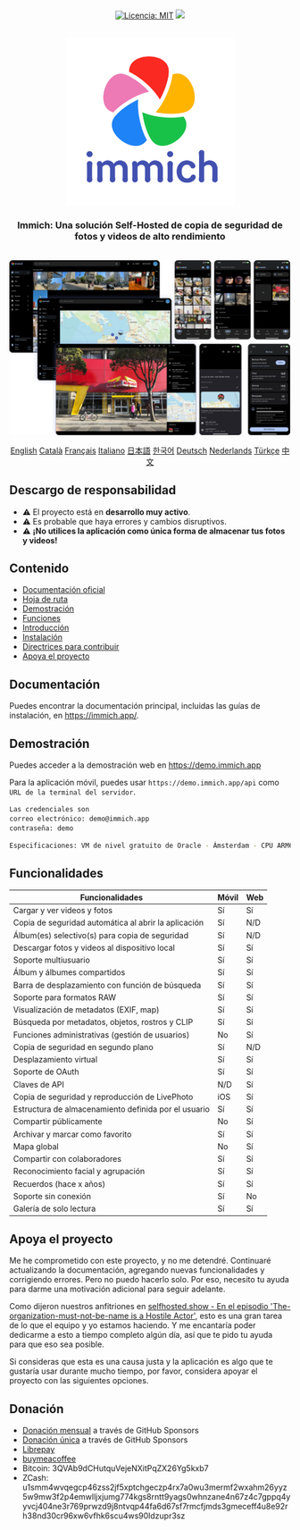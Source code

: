 <p align="center">
  <br/>
  <a href="https://opensource.org/license/agpl-v3"><img src="https://img.shields.io/badge/License-AGPL_v3-blue.svg?color=3F51B5&style=for-the-badge&label=License&logoColor=000000&labelColor=ececec" alt="Licencia: MIT"></a>
  <a href="https://discord.gg/D8JsnBEuKb">
    <img src="https://img.shields.io/discord/979116623879368755.svg?label=Discord&logo=Discord&style=for-the-badge&logoColor=000000&labelColor=ececec" atl="Discord"/>
  </a>
  <br/>
  <br/>
</p>

<p align="center">
<img src="../design/immich-logo-stacked-light.svg" width="300" title="Iniciar sesión con URL personalizada">
</p>
<h3 align="center">Immich: Una solución Self-Hosted de copia de seguridad de fotos y videos de alto rendimiento</h3>
<br/>
<a href="https://immich.app">
<img src="../design/immich-screenshots.png" title="Captura de pantalla principal">
</a>
<br/>
<p align="center">
  <a href="../README.md">English</a>
  <a href="README_ca_ES.md">Català</a>
  <a href="README_fr_FR.md">Français</a>
  <a href="README_it_IT.md">Italiano</a>
  <a href="README_ja_JP.md">日本語</a>
  <a href="README_ko_KR.md">한국어</a>
  <a href="README_de_DE.md">Deutsch</a>
  <a href="README_nl_NL.md">Nederlands</a>
  <a href="README_tr_TR.md">Türkçe</a>
  <a href="README_zh_CN.md">中文</a>
</p>

## Descargo de responsabilidad

- ⚠️ El proyecto está en **desarrollo muy activo**.
- ⚠️ Es probable que haya errores y cambios disruptivos.
- ⚠️ **¡No utilices la aplicación como única forma de almacenar tus fotos y videos!**

## Contenido

- [Documentación oficial](https://immich.app/docs)
- [Hoja de ruta](https://github.com/orgs/immich-app/projects/1)
- [Demostración](#demo)
- [Funciones](#features)
- [Introducción](https://immich.app/docs/overview/introduction)
- [Instalación](https://immich.app/docs/install/requirements)
- [Directrices para contribuir](https://immich.app/docs/overview/support-the-project)
- [Apoya el proyecto](#support-the-project)

## Documentación

Puedes encontrar la documentación principal, incluidas las guías de instalación, en <https://immich.app/>.

## Demostración

Puedes acceder a la demostración web en <https://demo.immich.app>

Para la aplicación móvil, puedes usar `https://demo.immich.app/api` como `URL de la terminal del servidor`.

```bash title="Credenciales de la demostración"
Las credenciales son
correo electrónico: demo@immich.app
contraseña: demo
```

```bash
Especificaciones: VM de nivel gratuito de Oracle - Ámsterdam - CPU ARM64 de cuatro núcleos a 2.4 GHz, 24 GB de RAM
```

## Funcionalidades

| Funcionalidades                                       | Móvil | Web |
| ----------------------------------------------------- | ------ | --- |
| Cargar y ver videos y fotos                          | Sí     | Sí  |
| Copia de seguridad automática al abrir la aplicación | Sí     | N/D |
| Álbum(es) selectivo(s) para copia de seguridad       | Sí     | N/D |
| Descargar fotos y videos al dispositivo local        | Sí     | Sí  |
| Soporte multiusuario                                 | Sí     | Sí  |
| Álbum y álbumes compartidos                          | Sí     | Sí  |
| Barra de desplazamiento con función de búsqueda      | Sí     | Sí  |
| Soporte para formatos RAW                            | Sí     | Sí  |
| Visualización de metadatos (EXIF, map)              | Sí     | Sí  |
| Búsqueda por metadatos, objetos, rostros y CLIP      | Sí     | Sí  |
| Funciones administrativas (gestión de usuarios)      | No     | Sí  |
| Copia de seguridad en segundo plano                  | Sí     | N/D |
| Desplazamiento virtual                               | Sí     | Sí  |
| Soporte de OAuth                                     | Sí     | Sí  |
| Claves de API                                        | N/D    | Sí  |
| Copia de seguridad y reproducción de LivePhoto       | iOS    | Sí  |
| Estructura de almacenamiento definida por el usuario | Sí     | Sí  |
| Compartir públicamente                               | No     | Sí  |
| Archivar y marcar como favorito                      | Sí     | Sí  |
| Mapa global                                          | No     | Sí  |
| Compartir con colaboradores                          | Sí     | Sí  |
| Reconocimiento facial y agrupación                   | Sí     | Sí  |
| Recuerdos (hace x años)                              | Sí     | Sí  |
| Soporte sin conexión                                 | Sí     | No  |
| Galería de solo lectura                              | Sí     | Sí  |

## Apoya el proyecto

Me he comprometido con este proyecto, y no me detendré. Continuaré actualizando la documentación, agregando nuevas funcionalidades y corrigiendo errores. Pero no puedo hacerlo solo. Por eso, necesito tu ayuda para darme una motivación adicional para seguir adelante.

Como dijeron nuestros anfitriones en [selfhosted.show - En el episodio 'The-organization-must-not-be-name is a Hostile Actor'](https://selfhosted.show/79?t=1418), esto es una gran tarea de lo que el equipo y yo estamos haciendo. Y me encantaría poder dedicarme a esto a tiempo completo algún día, así que te pido tu ayuda para que eso sea posible.

Si consideras que esta es una causa justa y la aplicación es algo que te gustaría usar durante mucho tiempo, por favor, considera apoyar el proyecto con las siguientes opciones.

## Donación

- [Donación mensual](https://github.com/sponsors/immich-app) a través de GitHub Sponsors
- [Donación única](https://github.com/sponsors/immich-app?frequency=one-time&sponsor=alextran1502) a través de GitHub Sponsors
- [Librepay](https://liberapay.com/alex.tran1502/)
- [buymeacoffee](https://www.buymeacoffee.com/altran1502)
- Bitcoin: 3QVAb9dCHutquVejeNXitPqZX26Yg5kxb7
- ZCash: u1smm4wvqegcp46zss2jf5xptchgeczp4rx7a0wu3mermf2wxahm26yyz5w9mw3f2p4emwlljxjumg774kgs8rntt9yags0whnzane4n67z4c7gppq4yyvcj404ne3r769prwzd9j8ntvqp44fa6d67sf7rmcfjmds3gmeceff4u8e92rh38nd30cr96xw6vfhk6scu4ws90ldzupr3sz
